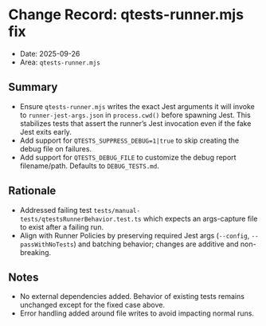 # Change Record: qtests-runner.mjs fix

- Date: 2025-09-26
- Area: `qtests-runner.mjs`

## Summary
- Ensure `qtests-runner.mjs` writes the exact Jest arguments it will invoke to `runner-jest-args.json` in `process.cwd()` before spawning Jest. This stabilizes tests that assert the runner’s Jest invocation even if the fake Jest exits early.
- Add support for `QTESTS_SUPPRESS_DEBUG=1|true` to skip creating the debug file on failures.
- Add support for `QTESTS_DEBUG_FILE` to customize the debug report filename/path. Defaults to `DEBUG_TESTS.md`.

## Rationale
- Addressed failing test `tests/manual-tests/qtestsRunnerBehavior.test.ts` which expects an args-capture file to exist after a failing run.
- Align with Runner Policies by preserving required Jest args (`--config`, `--passWithNoTests`) and batching behavior; changes are additive and non-breaking.

## Notes
- No external dependencies added. Behavior of existing tests remains unchanged except for the fixed case above.
- Error handling added around file writes to avoid impacting normal runs.
